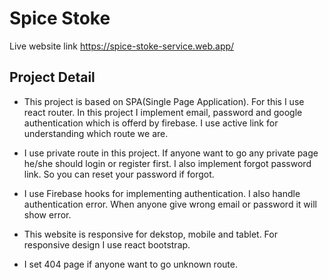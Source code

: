 # Spice Stoke

Live website link  https://spice-stoke-service.web.app/

## Project Detail
* This project is based on SPA(Single Page Application). For this I use react router. In this project I implement email, password and google authentication which is offerd by firebase. I use active link
for understanding which route we are. 

* I use private route in this project. If anyone want to go any private page he/she should login or register first. I also implement forgot password link. So you can reset your password if forgot.

* I use Firebase hooks for implementing authentication. I also handle authentication error. When anyone give wrong email or password it will show error.

* This website is responsive for dekstop, mobile and tablet. For responsive design I use react bootstrap.

* I set 404 page if anyone want to go unknown route.


